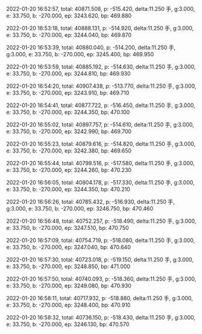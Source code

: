 2022-01-20 16:52:57, total: 40871.508, p: -515.420, delta:11.250 手, g:3.000, e: 33.750, b: -270.000, ep: 3243.620, bp: 469.880

2022-01-20 16:53:18, total: 40888.131, p: -514.920, delta:11.250 手, g:3.000, e: 33.750, b: -270.000, ep: 3244.040, bp: 469.870

2022-01-20 16:53:39, total: 40880.040, p: -514.200, delta:11.250 手, g:3.000, e: 33.750, b: -270.000, ep: 3245.400, bp: 469.950

2022-01-20 16:53:59, total: 40885.192, p: -514.630, delta:11.250 手, g:3.000, e: 33.750, b: -270.000, ep: 3244.810, bp: 469.930

2022-01-20 16:54:20, total: 40907.438, p: -513.770, delta:11.250 手, g:3.000, e: 33.750, b: -270.000, ep: 3243.910, bp: 469.710

2022-01-20 16:54:41, total: 40877.722, p: -516.450, delta:11.250 手, g:3.000, e: 33.750, b: -270.000, ep: 3244.350, bp: 470.100

2022-01-20 16:55:02, total: 40897.757, p: -514.610, delta:11.250 手, g:3.000, e: 33.750, b: -270.000, ep: 3242.990, bp: 469.700

2022-01-20 16:55:23, total: 40879.616, p: -514.820, delta:11.250 手, g:3.000, e: 33.750, b: -270.000, ep: 3242.380, bp: 469.650

2022-01-20 16:55:44, total: 40799.516, p: -517.580, delta:11.250 手, g:3.000, e: 33.750, b: -270.000, ep: 3244.260, bp: 470.230

2022-01-20 16:56:05, total: 40804.178, p: -517.330, delta:11.250 手, g:3.000, e: 33.750, b: -270.000, ep: 3244.350, bp: 470.210

2022-01-20 16:56:26, total: 40785.432, p: -516.930, delta:11.250 手, g:3.000, e: 33.750, b: -270.000, ep: 3246.750, bp: 470.460

2022-01-20 16:56:48, total: 40752.257, p: -518.490, delta:11.250 手, g:3.000, e: 33.750, b: -270.000, ep: 3247.510, bp: 470.750

2022-01-20 16:57:09, total: 40754.719, p: -518.080, delta:11.250 手, g:3.000, e: 33.750, b: -270.000, ep: 3247.040, bp: 470.640

2022-01-20 16:57:30, total: 40723.018, p: -519.150, delta:11.250 手, g:3.000, e: 33.750, b: -270.000, ep: 3248.850, bp: 471.000

2022-01-20 16:57:50, total: 40740.093, p: -518.360, delta:11.250 手, g:3.000, e: 33.750, b: -270.000, ep: 3249.080, bp: 470.930

2022-01-20 16:58:11, total: 40717.932, p: -518.880, delta:11.250 手, g:3.000, e: 33.750, b: -270.000, ep: 3248.400, bp: 470.910

2022-01-20 16:58:32, total: 40736.150, p: -518.430, delta:11.250 手, g:3.000, e: 33.750, b: -270.000, ep: 3246.130, bp: 470.570